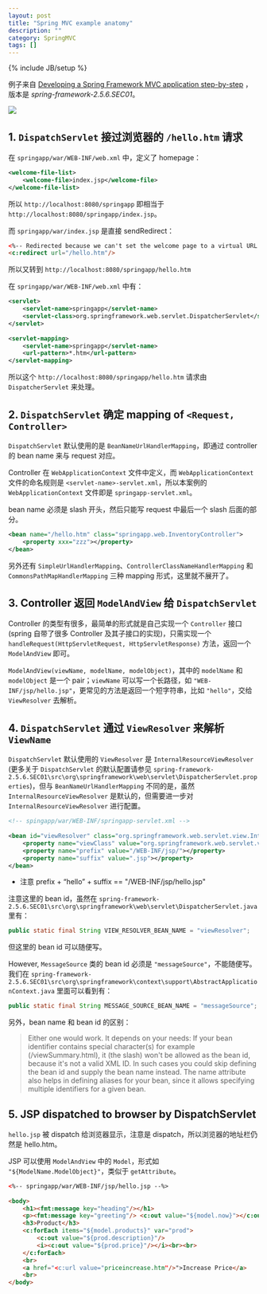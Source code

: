 ```yaml
---
layout: post
title: "Spring MVC example anatomy"
description: ""
category: SpringMVC
tags: []
---
```

{% include JB/setup %}

例子来自 [Developing a Spring Framework MVC application step-by-step](http://docs.spring.io/docs/Spring-MVC-step-by-step) ，版本是 _spring-framework-2.5.6.SEC01_。

![](https://farm6.staticflickr.com/5754/23624881030_43a4c82b85_o_d.png)

## 1. `DispatchServlet` 接过浏览器的 `/hello.htm` 请求

在 `springapp/war/WEB-INF/web.xml` 中，定义了 homepage：

```xml
<welcome-file-list>
	<welcome-file>index.jsp</welcome-file>
</welcome-file-list>
```

所以 `http://localhost:8080/springapp` 即相当于 `http://localhost:8080/springapp/index.jsp`。

而 `springapp/war/index.jsp` 是直接 sendRedirect：

```html
<%-- Redirected because we can't set the welcome page to a virtual URL. --%>
<c:redirect url="/hello.htm"/>
```

所以又转到 `http://localhost:8080/springapp/hello.htm`

在 `springapp/war/WEB-INF/web.xml` 中有：

```xml
<servlet>  
	<servlet-name>springapp</servlet-name>  
	<servlet-class>org.springframework.web.servlet.DispatcherServlet</servlet-class>  
</servlet>  
  
<servlet-mapping>  
	<servlet-name>springapp</servlet-name>  
	<url-pattern>*.htm</url-pattern>  
</servlet-mapping>
```

所以这个 `http://localhost:8080/springapp/hello.htm` 请求由 `DispatcherServlet` 来处理。

## 2. `DispatchServlet` 确定 mapping of `<Request, Controller>`

`DispatchServlet` 默认使用的是 `BeanNameUrlHandlerMapping`，即通过 controller 的 bean name 来与 request 对应。  

Controller 在 `WebApplicationContext` 文件中定义，而 `WebApplicationContext` 文件的命名规则是 `<servlet-name>-servlet.xml`，所以本案例的 `WebApplicationContext` 文件即是 `springapp-servlet.xml`。  

bean name 必须是 slash 开头，然后只能写 request 中最后一个 slash 后面的部分。

```xml
<bean name="/hello.htm" class="springapp.web.InventoryController">  
	<property xxx="zzz"></property>  
</bean> 
```

另外还有 `SimpleUrlHandlerMapping`、`ControllerClassNameHandlerMapping` 和 `CommonsPathMapHandlerMapping` 三种 mapping 形式，这里就不展开了。

## 3. Controller 返回 `ModelAndView` 给 `DispatchServlet`

Controller 的类型有很多，最简单的形式就是自己实现一个 `Controller` 接口 (spring 自带了很多 Controller 及其子接口的实现)，只需实现一个 `handleRequest(HttpServletRequest, HttpServletResponse)` 方法，返回一个 `ModelAndView` 即可。  

`ModelAndView(viewName, modelName, modelObject)`，其中的 `modelName` 和 `modelObject` 是一个 pair；`viewName` 可以写一个长路径，如 `"WEB-INF/jsp/hello.jsp"`，更常见的方法是返回一个短字符串，比如 `"hello"`，交给 `ViewResolver` 去解析。

## 4. `DispatchServlet` 通过 `ViewResolver` 来解析 `ViewName`

`DispatchServlet` 默认使用的 `ViewResolver` 是 `InternalResourceViewResolver` (更多关于 `DispatchServlet` 的默认配置请参见 `spring-framework-2.5.6.SEC01\src\org\springframework\web\servlet\DispatcherServlet.properties`)，但与 `BeanNameUrlHandlerMapping` 不同的是，虽然 `InternalResourceViewResolver` 是默认的，但需要进一步对 `InternalResourceViewResolver` 进行配置。

```xml
<!-- spingapp/war/WEB-INF/springapp-servlet.xml -->  
  
<bean id="viewResolver" class="org.springframework.web.servlet.view.InternalResourceViewResolver">  
	<property name="viewClass" value="org.springframework.web.servlet.view.JstlView"></property>  
	<property name="prefix" value="/WEB-INF/jsp/"></property>  
	<property name="suffix" value=".jsp"></property>  
</bean>  
```

- 注意 prefix + “hello” + suffix == "/WEB-INF/jsp/hello.jsp"  

注意这里的 bean id，虽然在 `spring-framework-2.5.6.SEC01\src\org\springframework\web\servlet\DispatcherServlet.java` 里有：

```java
public static final String VIEW_RESOLVER_BEAN_NAME = "viewResolver";  
```

但这里的 bean id 可以随便写。  

However, `MessageSource` 类的 bean id 必须是 `"messageSource"`，不能随便写。我们在 `spring-framework-2.5.6.SEC01\src\org\springframework\context\support\AbstractApplicationContext.java` 里面可以看到有：

```java
public static final String MESSAGE_SOURCE_BEAN_NAME = "messageSource";  
```

另外，bean name 和 bean id 的区别：

> Either one would work. It depends on your needs:
> If your bean identifier contains special character(s) for example (/viewSummary.html), it (the slash) won't be allowed as the bean id, because it's not a valid XML ID. In such cases you could skip defining the bean id and supply the bean name instead.
> The name attribute also helps in defining aliases for your bean, since it allows specifying multiple identifiers for a given bean.

## 5. JSP dispatched to browser by DispatchServlet

`hello.jsp` 被 dispatch 给浏览器显示，注意是 dispatch，所以浏览器的地址栏仍然是 hello.htm。  

JSP 可以使用 `ModelAndView` 中的 `Model`，形式如 `"${ModelName.ModelObject}"`，类似于 `getAttribute`。

```html
<%-- springapp/war/WEB-INF/jsp/hello.jsp --%>  
  
<body>  
	<h1><fmt:message key="heading"/></h1>  
	<p><fmt:message key="greeting"/> <c:out value="${model.now}"></c:out></p>  
	<h3>Product</h3>  
	<c:forEach items="${model.products}" var="prod">  
		<c:out value="${prod.description}"/>   
		<i><c:out value="${prod.price}"/></i><br><br>  
	</c:forEach>  
	<br>  
	<a href="<c:url value="priceincrease.htm"/>">Increase Price</a>  
	<br>  
</body>  
```
